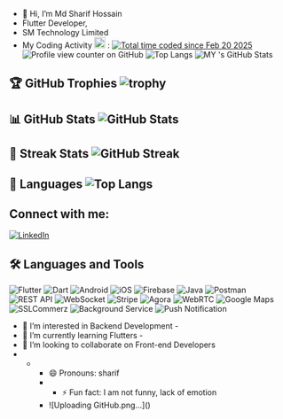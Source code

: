 - 👋 Hi, I’m Md Sharif Hossain
- Flutter Developer,
-  SM Technology Limited
- My Coding Activity <img src="https://wakatime.com/static/img/wakatime.svg" width="20"/> : <a href="https://wakatime.com/@3f9a3bdf-75e2-4d23-9fc1-9cdff6838370"><img src="https://wakatime.com/badge/user/3f9a3bdf-75e2-4d23-9fc1-9cdff6838370.svg" alt="Total time coded since Feb 20 2025" /></a>
  ![Profile view counter on GitHub](https://komarev.com/ghpvc/?username=sharifdujee)
 ![Top Langs](https://github-readme-stats.vercel.app/api/top-langs/?username=sharifdujee&layout=compact&theme=radical)
![MY 's GitHub Stats](https://github-readme-stats.vercel.app/api?username=sharifdujee&show_icons=true&theme=radical)
## 🏆 GitHub Trophies ![trophy](https://github-profile-trophy.vercel.app/?username=sharifdujee&theme=onedark) 
## 📊 GitHub Stats ![GitHub Stats](https://github-readme-stats.vercel.app/api?username=sharifdujee&show_icons=true&theme=tokyonight) 
## 🚀 Streak Stats ![GitHub Streak](https://github-readme-streak-stats.herokuapp.com/?user=sharifdujee&theme=tokyonight)
## 🌟 Languages ![Top Langs](https://github-readme-stats.vercel.app/api/top-langs/?username=sharifdujee&layout=compact&theme=tokyonight) 
 ## Connect with me: 
[![LinkedIn](https://img.shields.io/badge/LinkedIn-blue?logo=linkedin&logoColor=white)](https://www.linkedin.com/in/md-sharif-hossain-5724161aa/) 


 ## 🛠️ Languages and Tools 
![Flutter](https://img.shields.io/badge/Flutter-02569B?style=for-the-badge&logo=flutter&logoColor=white) 
![Dart](https://img.shields.io/badge/Dart-0175C2?style=for-the-badge&logo=dart&logoColor=white) 
![Android](https://img.shields.io/badge/Android-3DDC84?style=for-the-badge&logo=android&logoColor=white) 
![iOS](https://img.shields.io/badge/iOS-000000?style=for-the-badge&logo=apple&logoColor=white) 
![Firebase](https://img.shields.io/badge/Firebase-FFCA28?style=for-the-badge&logo=firebase&logoColor=black) 
![Java](https://img.shields.io/badge/Java-ED8B00?style=for-the-badge&logo=java&logoColor=white) 
![Postman](https://img.shields.io/badge/Postman-FF6C37?style=for-the-badge&logo=postman&logoColor=white) 
![REST API](https://img.shields.io/badge/REST%20API-02569B?style=for-the-badge&logo=swagger&logoColor=white) 
![WebSocket](https://img.shields.io/badge/WebSocket-010101?style=for-the-badge&logo=socket.io&logoColor=white) 
![Stripe](https://img.shields.io/badge/Stripe-008CDD?style=for-the-badge&logo=stripe&logoColor=white) 
![Agora](https://img.shields.io/badge/Agora-099DFD?style=for-the-badge&logo=agora&logoColor=white) 
![WebRTC](https://img.shields.io/badge/WebRTC-333333?style=for-the-badge&logo=webrtc&logoColor=white) 
![Google Maps](https://img.shields.io/badge/Google%20Maps-4285F4?style=for-the-badge&logo=googlemaps&logoColor=white)
![SSLCommerz](https://img.shields.io/badge/SSLCommerz-005BAC?style=for-the-badge&logo=ssl&logoColor=white)
![Background Service](https://img.shields.io/badge/Background%20Service-6A1B9A?style=for-the-badge&logo=android&logoColor=white)
![Push Notification](https://img.shields.io/badge/Push%20Notification-FF5722?style=for-the-badge&logo=googlefirebase&logoColor=white)


- 👀 I’m interested in Backend Development -
- 🌱 I’m currently learning Flutters -
-  💞️ I’m looking to collaborate on Front-end Developers
-   - - 😄 Pronouns: sharif
      - - ⚡ Fun fact: I am not funny, lack of emotion
      - <!--- sharifdujee/sharifdujee is a ✨ special ✨ repository because its README.md (this file) appears on your GitHub profile. You can click the Preview link to take a look at your changes. ---> ![Uploading GitHub.png…]()
